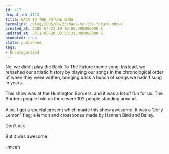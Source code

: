 ```yaml
---
id: 417
drupal_id: 4173
title: BACK TO THE FUTURE SHOW
permalink: /blog/2005/04/23/back-to-the-future-show/
created_at: 2005-04-23 19:19:00.000000000 Z
updated_at: 2011-08-20 03:36:31.000000000 Z
promoted: true
state: published
tags:
- Uncategorized
---
```

No, we didn't play the Back To The Future theme song. Instead, we rehashed our artistic history by playing our songs in the chronological order of when they were written, bringing back a bunch of songs we hadn't sung in years.<br /><br />This show was at the Huntington Borders, and it was a lot of fun for us. The Borders people told us there were 102 people standing around.<br /><br />Also, I got a special present which made this show awesome. It was a "Jolly Lemon" flag; a lemon and crossbones made by Hannah Bird and Bailey.<br /><br />Don't ask.<br /><br />But it was awesome.<br /><br />-micah
